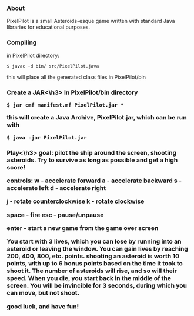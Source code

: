 <h3>About</h3>
PixelPilot is a small Asteroids-esque game written with standard Java libraries
for educational purposes.

<h3>Compiling</h3>
in PixelPilot directory:

```
$ javac -d bin/ src/PixelPilot.java
```

this will place all the generated class files in PixelPilot/bin

<h3>Create a JAR<\h3>
In PixelPilot/bin directory

```
$ jar cmf manifest.mf PixelPilot.jar *
```

this will create a Java Archive, PixelPilot.jar, which can be run with

```
$ java -jar PixelPilot.jar
```

<h3>Play<\h3>
goal: pilot the ship around the screen, shooting asteroids. Try to survive as long as possible and get a high score!

controls:
w - accelerate forward
a - accelerate backward
s - accelerate left
d - accelerate right

j - rotate counterclockwise
k - rotate clockwise

space - fire
esc - pause/unpause

enter - start a new game from the game over screen

You start with 3 lives, which you can lose by running into an asteroid
or leaving the window. You can gain lives by reaching 200, 400, 800, etc.
points. shooting an asteroid is worth 10 points, with up to 6 bonus
points based on the time it took to shoot it. The number of asteroids
will rise, and so will their speed. When you die, you start back in the
middle of the screen. You will be invincible for 3 seconds, during which
you can move, but not shoot.

good luck, and have fun!
